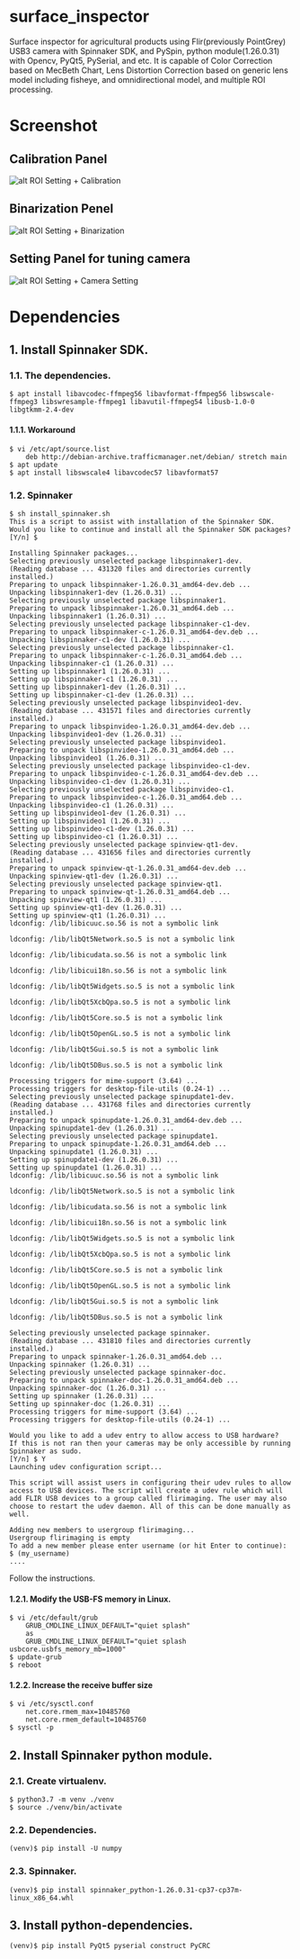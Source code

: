 # surface_inspector
Surface inspector for agricultural products using Flir(previously PointGrey) USB3 camera with Spinnaker SDK, and PySpin, python module(1.26.0.31) with Opencv, PyQt5, PySerial, and etc. It is capable of Color Correction based on MecBeth Chart, Lens Distortion Correction based on generic lens model including fisheye, and omnidirectional model, and multiple ROI processing.

# Screenshot
## Calibration Panel
![alt ROI Setting + Calibration](Screenshot_2021-05-14_14-22-56.png)
## Binarization Penel
![alt ROI Setting + Binarization](Screenshot_2021-05-14_14-23-25.png)
## Setting Panel for tuning camera
![alt ROI Setting + Camera Setting](Screenshot_2021-05-14_14-23-41.png)

# Dependencies
## 1. Install Spinnaker SDK.
### 1.1. The dependencies.
<pre><code>$ apt install libavcodec-ffmpeg56 libavformat-ffmpeg56 libswscale-ffmpeg3 libswresample-ffmpeg1 libavutil-ffmpeg54 libusb-1.0-0 libgtkmm-2.4-dev</code></pre>
#### 1.1.1. Workaround
<pre><code>$ vi /etc/apt/source.list
	deb http://debian-archive.trafficmanager.net/debian/ stretch main
$ apt update
$ apt install libswscale4 libavcodec57 libavformat57</code></pre>
### 1.2. Spinnaker
<pre><code>$ sh install_spinnaker.sh
This is a script to assist with installation of the Spinnaker SDK.
Would you like to continue and install all the Spinnaker SDK packages?
[Y/n] $ 

Installing Spinnaker packages...
Selecting previously unselected package libspinnaker1-dev.
(Reading database ... 431320 files and directories currently installed.)
Preparing to unpack libspinnaker-1.26.0.31_amd64-dev.deb ...
Unpacking libspinnaker1-dev (1.26.0.31) ...
Selecting previously unselected package libspinnaker1.
Preparing to unpack libspinnaker-1.26.0.31_amd64.deb ...
Unpacking libspinnaker1 (1.26.0.31) ...
Selecting previously unselected package libspinnaker-c1-dev.
Preparing to unpack libspinnaker-c-1.26.0.31_amd64-dev.deb ...
Unpacking libspinnaker-c1-dev (1.26.0.31) ...
Selecting previously unselected package libspinnaker-c1.
Preparing to unpack libspinnaker-c-1.26.0.31_amd64.deb ...
Unpacking libspinnaker-c1 (1.26.0.31) ...
Setting up libspinnaker1 (1.26.0.31) ...
Setting up libspinnaker-c1 (1.26.0.31) ...
Setting up libspinnaker1-dev (1.26.0.31) ...
Setting up libspinnaker-c1-dev (1.26.0.31) ...
Selecting previously unselected package libspinvideo1-dev.
(Reading database ... 431571 files and directories currently installed.)
Preparing to unpack libspinvideo-1.26.0.31_amd64-dev.deb ...
Unpacking libspinvideo1-dev (1.26.0.31) ...
Selecting previously unselected package libspinvideo1.
Preparing to unpack libspinvideo-1.26.0.31_amd64.deb ...
Unpacking libspinvideo1 (1.26.0.31) ...
Selecting previously unselected package libspinvideo-c1-dev.
Preparing to unpack libspinvideo-c-1.26.0.31_amd64-dev.deb ...
Unpacking libspinvideo-c1-dev (1.26.0.31) ...
Selecting previously unselected package libspinvideo-c1.
Preparing to unpack libspinvideo-c-1.26.0.31_amd64.deb ...
Unpacking libspinvideo-c1 (1.26.0.31) ...
Setting up libspinvideo1-dev (1.26.0.31) ...
Setting up libspinvideo1 (1.26.0.31) ...
Setting up libspinvideo-c1-dev (1.26.0.31) ...
Setting up libspinvideo-c1 (1.26.0.31) ...
Selecting previously unselected package spinview-qt1-dev.
(Reading database ... 431656 files and directories currently installed.)
Preparing to unpack spinview-qt-1.26.0.31_amd64-dev.deb ...
Unpacking spinview-qt1-dev (1.26.0.31) ...
Selecting previously unselected package spinview-qt1.
Preparing to unpack spinview-qt-1.26.0.31_amd64.deb ...
Unpacking spinview-qt1 (1.26.0.31) ...
Setting up spinview-qt1-dev (1.26.0.31) ...
Setting up spinview-qt1 (1.26.0.31) ...
ldconfig: /lib/libicuuc.so.56 is not a symbolic link

ldconfig: /lib/libQt5Network.so.5 is not a symbolic link

ldconfig: /lib/libicudata.so.56 is not a symbolic link

ldconfig: /lib/libicui18n.so.56 is not a symbolic link

ldconfig: /lib/libQt5Widgets.so.5 is not a symbolic link

ldconfig: /lib/libQt5XcbQpa.so.5 is not a symbolic link

ldconfig: /lib/libQt5Core.so.5 is not a symbolic link

ldconfig: /lib/libQt5OpenGL.so.5 is not a symbolic link

ldconfig: /lib/libQt5Gui.so.5 is not a symbolic link

ldconfig: /lib/libQt5DBus.so.5 is not a symbolic link

Processing triggers for mime-support (3.64) ...
Processing triggers for desktop-file-utils (0.24-1) ...
Selecting previously unselected package spinupdate1-dev.
(Reading database ... 431768 files and directories currently installed.)
Preparing to unpack spinupdate-1.26.0.31_amd64-dev.deb ...
Unpacking spinupdate1-dev (1.26.0.31) ...
Selecting previously unselected package spinupdate1.
Preparing to unpack spinupdate-1.26.0.31_amd64.deb ...
Unpacking spinupdate1 (1.26.0.31) ...
Setting up spinupdate1-dev (1.26.0.31) ...
Setting up spinupdate1 (1.26.0.31) ...
ldconfig: /lib/libicuuc.so.56 is not a symbolic link

ldconfig: /lib/libQt5Network.so.5 is not a symbolic link

ldconfig: /lib/libicudata.so.56 is not a symbolic link

ldconfig: /lib/libicui18n.so.56 is not a symbolic link

ldconfig: /lib/libQt5Widgets.so.5 is not a symbolic link

ldconfig: /lib/libQt5XcbQpa.so.5 is not a symbolic link

ldconfig: /lib/libQt5Core.so.5 is not a symbolic link

ldconfig: /lib/libQt5OpenGL.so.5 is not a symbolic link

ldconfig: /lib/libQt5Gui.so.5 is not a symbolic link

ldconfig: /lib/libQt5DBus.so.5 is not a symbolic link

Selecting previously unselected package spinnaker.
(Reading database ... 431810 files and directories currently installed.)
Preparing to unpack spinnaker-1.26.0.31_amd64.deb ...
Unpacking spinnaker (1.26.0.31) ...
Selecting previously unselected package spinnaker-doc.
Preparing to unpack spinnaker-doc-1.26.0.31_amd64.deb ...
Unpacking spinnaker-doc (1.26.0.31) ...
Setting up spinnaker (1.26.0.31) ...
Setting up spinnaker-doc (1.26.0.31) ...
Processing triggers for mime-support (3.64) ...
Processing triggers for desktop-file-utils (0.24-1) ...

Would you like to add a udev entry to allow access to USB hardware?
If this is not ran then your cameras may be only accessible by running Spinnaker as sudo.
[Y/n] $ Y
Launching udev configuration script...

This script will assist users in configuring their udev rules to allow
access to USB devices. The script will create a udev rule which will
add FLIR USB devices to a group called flirimaging. The user may also
choose to restart the udev daemon. All of this can be done manually as well.

Adding new members to usergroup flirimaging...
Usergroup flirimaging is empty
To add a new member please enter username (or hit Enter to continue):
$ (my_username)
....
</code></pre>
Follow the instructions.

#### 1.2.1. Modify the USB-FS memory in Linux.
<pre><code>$ vi /etc/default/grub
	GRUB_CMDLINE_LINUX_DEFAULT="quiet splash"
	as 
	GRUB_CMDLINE_LINUX_DEFAULT="quiet splash usbcore.usbfs_memory_mb=1000"
$ update-grub
$ reboot</code></pre>

#### 1.2.2. Increase the receive buffer size
<pre><code>$ vi /etc/sysctl.conf
    net.core.rmem_max=10485760
    net.core.rmem_default=10485760
$ sysctl -p</code></pre>

## 2. Install Spinnaker python module.
### 2.1. Create virtualenv.
<pre><code>$ python3.7 -m venv ./venv
$ source ./venv/bin/activate</code></pre>

### 2.2. Dependencies.
<pre><code>(venv)$ pip install -U numpy</code></pre>
### 2.3. Spinnaker.
<pre><code>(venv)$ pip install spinnaker_python-1.26.0.31-cp37-cp37m-linux_x86_64.whl</code></pre>

## 3. Install python-dependencies.
<pre><code>(venv)$ pip install PyQt5 pyserial construct PyCRC</code></pre>


